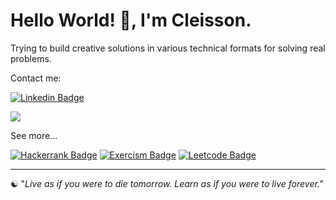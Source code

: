 <h1>Hello World! 👋, I'm Cleisson. </h1>  
  
Trying to build creative solutions in various technical formats for solving real problems.  

Contact me:

<!-- [![Website Badge](https://img.shields.io/badge/-Website-921232?style=flat&link=https://cleisson.vercel.app/)](https://cleisson.vercel.app/) -->
[![Linkedin Badge](https://img.shields.io/badge/-Linkedin-0072b1?style=flat&logo=Linkedin&logoColor=white&link=https://www.linkedin.com/in/cleissonom/)](https://www.linkedin.com/in/cleissonom/)

<img align="center" src="https://github-readme-stats-cleissonom.vercel.app/api/top-langs/?username=cleissonom&hide=HTML,CSS,ejs,SCSS&hide_progress=true&show_icons=true&theme=chartreuse-dark"/>

See more...
   
[![Hackerrank Badge](https://img.shields.io/badge/-Hackerrank-1ba94c?style=flat&logo=Hackerrank&logoColor=white&link=https://www.twitter.com/cleissonom/)](https://www.hackerrank.com/cleissonconstc)
[![Exercism Badge](https://img.shields.io/badge/-Exercism-dd55ff?style=flat&logo=Exercism&logoColor=white&link=https://www.twitter.com/cleissonom/)](https://www.exercism.org/profiles/cleissonom/)
[![Leetcode Badge](https://img.shields.io/badge/-Leetcode-282828?style=flat&logo=Leetcode&logoColor=ffa116&link=https://leetcode.com/cleissonom/)](https://leetcode.com/cleissonom/)

  ---    
  
 ☯︎ "<em>Live as if you were to die tomorrow. Learn as if you were to live forever.<em>"<br>
